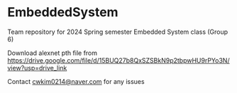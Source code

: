 # EmbeddedSystem
Team repository for 2024 Spring semester Embedded System class (Group 6)

Download alexnet pth file from
https://drive.google.com/file/d/15BUQ27b8QxSZSBkN9p2tbpwHU9rPYo3N/view?usp=drive_link

Contact cwkim0214@naver.com for any issues
